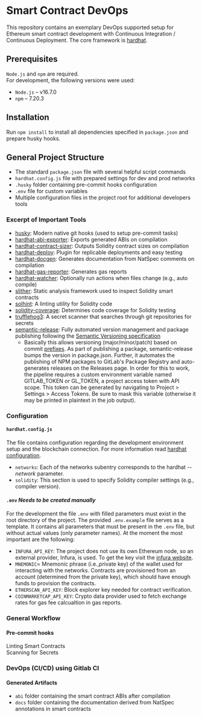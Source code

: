 
# Smart Contract DevOps

This repository contains an exemplary DevOps supported setup for Ethereum smart contract development with Continuous Integration / Continuous Deployment.
The core framework is [hardhat](https://github.com/nomiclabs/hardhat).

## Prerequisites

`Node.js` and `npm` are required.  
For development, the following versions were used:
- `Node.js` – v16.7.0
- `npm` – 7.20.3

## Installation

Run ```npm install``` to install all dependencies specified in `package.json` and prepare husky hooks.

## General Project Structure

- The standard `package.json` file with several helpful script commands
- `hardhat.config.js` file with prepared settings for dev and prod networks
- `.husky` folder containing pre-commit hooks configuration
- `.env` file for custom variables
- Multiple configuration files in the project root for additional developers tools

### Excerpt of Important Tools

- [husky](https://github.com/typicode/husky): Modern native git hooks (used to setup pre-commit tasks)
- [hardhat-abi-exporter](https://hardhat.org/plugins/hardhat-abi-exporter.html): Exports generated ABIs on compilation
- [hardhat-contract-sizer](https://hardhat.org/plugins/hardhat-contract-sizer.html): Outputs Solidity contract sizes on compilation
- [hardhat-deploy](https://hardhat.org/plugins/hardhat-deploy.html): Plugin for replicable deployments and easy testing
- [hardhat-docgen](https://hardhat.org/plugins/hardhat-docgen.html): Generates documentation from NatSpec comments on compilation
- [hardhat-gas-reporter](https://hardhat.org/plugins/hardhat-gas-reporter.html): Generates gas reports
- [hardhat-watcher](https://hardhat.org/plugins/hardhat-watcher.html): Optionally run actions when files change (e.g., auto compile)
- [slither](https://github.com/crytic/slither): Static analysis framework used to inspect Solidity smart contracts
- [solhint](https://github.com/protofire/solhint): A linting utility for Solidity code
- [solidity-coverage](https://github.com/sc-forks/solidity-coverage): Determines code coverage for Solidity testing
- [trufflehog3](https://github.com/feeltheajf/trufflehog3): A secret scanner that searches through git repositories for secrets
- [semantic-release](https://github.com/semantic-release/semantic-release): Fully automated version management and package publishing following the [Semantic Versioning specification](https://semver.org/)
  - Basically this allows versioning (major/minor/patch) based on commit [prefixes](https://github.com/angular/angular.js/blob/master/DEVELOPERS.md#type). As part of publishing a package, semantic-release bumps the version in package.json. Further, it automates the publishing of NPM packages to GitLab's Package Registry and auto-generates releases on the Releases page. In order for this to work, the pipeline requires a custom environment variable named GITLAB_TOKEN or GL_TOKEN, a project access token with API scope. This token can be generated by navigating to Project > Settings > Access Tokens. Be sure to mask this variable (otherwise it may be printed in plaintext in the job output).

### Configuration

#### `hardhat.config.js`
The file contains configuration regarding the development environment setup and the blockchain connection. For more information read [hardhat configuration](https://hardhat.org/config/).
- `networks`: Each of the networks subentry corresponds to the hardhat *--network* parameter.
- `solidity`: This section is used to specify Solidity compiler settings (e.g., compiler version).

#### `.env` *Needs to be created manually*

For the development the file `.env` with filled parameters must exist in the root directory of the project. The provided `.env.example` file serves as a template. It contains all parameters that must be present in the `.env` file, but without actual values (only parameter names). At the moment the most important are the following:
- `INFURA_API_KEY`: The project does not use its own Ethereum node, so an external provider, Infura, is used. To get the key visit the [infura website](https://infura.io/).
- `MNEMONIC`= Mnemonic phrase (i.e.,private key) of the wallet used for interacting with the networks. Contracts are provisioned from an account (determined from the private key), which should have enough funds to provision the contracts.
- `ETHERSCAN_API_KEY`: Block explorer key needed for contract verification.
- `COINMARKETCAP_API_KEY`: Crypto data provider used to fetch exchange rates for gas fee calcualtion in gas reports.

### General Workflow

#### Pre-commit hooks
Linting Smart Contracts  
Scanning for Secrets 

### DevOps (CI/CD) using Gitlab CI

#### Generated Artifacts
- `abi` folder containing the smart contract ABIs after compilation
- `docs` folder containing the documentation derived from NatSpec annotations in smart contracts

